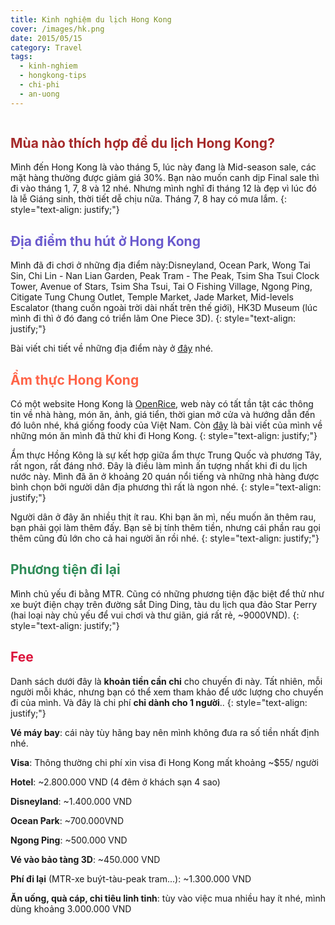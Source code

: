 ```yaml
---
title: Kinh nghiệm du lịch Hong Kong
cover: /images/hk.png
date: 2015/05/15
category: Travel
tags:
  - kinh-nghiem
  - hongkong-tips
  - chi-phi
  - an-uong
---
```


<figure style="width: 400px" class="align-center">
  <img src="{{ site.url }}{{ site.baseurl }}/images/hongkong.png" alt="">
  <figcaption> </figcaption>
</figure>

## <span style="color:brown"> Mùa nào thích hợp để du lịch Hong Kong? </span>

Mình đến Hong Kong là vào tháng 5, lúc này đang là Mid-season sale, các mặt hàng thường được giảm giá 30%. Bạn nào muốn canh dịp Final sale thì đi vào tháng 1, 7, 8 và 12 nhé. Nhưng mình nghĩ đi tháng 12 là đẹp vì lúc đó là lễ Giáng sinh, thời tiết dễ chịu nữa. Tháng 7, 8 hay có mưa lắm.
{: style="text-align: justify;"}

## <span style="color:slateblue"> Địa điểm thu hút ở Hong Kong </span>

Mình đã đi chơi ở những địa điểm này:Disneyland, Ocean Park, Wong Tai Sin, Chi Lin - Nan Lian Garden, Peak Tram - The Peak, Tsim Sha Tsui Clock Tower, Avenue of Stars, Tsim Sha Tsui, Tai O Fishing Village, Ngong Ping, Citigate Tung Chung Outlet, Temple Market, Jade Market, Mid-levels Escalator (thang cuốn ngoài trời dài nhất trên thế giới), HK3D Museum (lúc mình đi thì ở đó đang có triển lãm One Piece 3D).
{: style="text-align: justify;"}

Bài viết chi tiết về những địa điểm này ở <a href="http://aquabubu.com/blog/travel/Hong-Kong-trip/" target="_blank">đây</a> nhé.

## <span style="color:tomato"> Ẩm thực Hong Kong </span>

Có một website Hong Kong là <a href="https://www.openrice.com/en/hongkong" target="_blank">OpenRice</a>, web này có tất tần tật các thông tin về nhà hàng, món ăn, ảnh, giá tiển, thời gian mở cửa và hướng dẫn đến đó luôn nhé, khá giống foody của Việt Nam. Còn <a href="http://aquabubu.com/blog/cuisine/Hong-Kong-food-trip/" target="_blank">đây</a> là bài viết của mình về những món ăn mình đã thử khi đi Hong Kong.
{: style="text-align: justify;"}

Ẩm thực Hồng Kông là sự kết hợp giữa ẩm thực Trung Quốc và phương Tây, rất ngon, rất đáng nhớ. Đây là điều làm mình ấn tượng nhất khi đi du lịch nước này. Mình đã ăn ở khoảng 20 quán nổi tiếng và những nhà hàng được bình chọn bởi người dân địa phương thì rất là ngon nhé.
{: style="text-align: justify;"}

Người dân ở đây ăn nhiều thịt ít rau. Khi bạn ăn mì, nếu muốn ăn thêm rau, bạn phải gọi làm thêm đấy. Bạn sẽ bị tính thêm tiền, nhưng cái phần rau gọi thêm cũng đủ lớn cho cả hai người ăn rồi nhé.
{: style="text-align: justify;"}
 
## <span style="color:seagreen"> Phương tiện đi lại </span>

Mình chủ yếu đi bằng MTR. Cũng có những phương tiện đặc biệt để thử như xe buýt điện chạy trên đường sắt Ding Ding, tàu du lịch qua đảo Star Perry (hai loại này chủ yếu để vui chơi và thư giãn, giá rất rẻ, ~9000VND).
{: style="text-align: justify;"}

## <span style="color:crimson"> Fee </span>

Danh sách dưới đây là **khoản tiền cần chi** cho chuyến đi này. Tất nhiên, mỗi người mỗi khác, nhưng bạn có thể xem tham khảo để ước lượng cho chuyến đi của mình. Và đây là chi phí **chỉ dành cho 1 người**..
{: style="text-align: justify;"}

**Vé máy bay**: cái này tùy hãng bay nên mình không đưa ra số tiền nhất định nhé.

**Visa**: Thông thường chi phí xin visa đi Hong Kong mất khoảng ~$55/ người

**Hotel**: ~2.800.000 VND (4 đêm ở khách sạn 4 sao)

**Disneyland**: ~1.400.000 VND

**Ocean Park**: ~700.000VND

**Ngong Ping**: ~500.000 VND

**Vé vào bảo tàng 3D**: ~450.000 VND

**Phí đi lại** (MTR-xe buýt-tàu-peak tram...): ~1.300.000 VND

**Ăn uống, quà cáp, chi tiêu linh tinh**: tùy vào việc mua nhiều hay ít nhé, mình dùng khoảng 3.000.000 VND